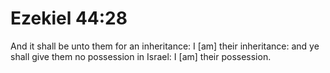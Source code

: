 # Ezekiel 44:28

And it shall be unto them for an inheritance: I [am] their inheritance: and ye shall give them no possession in Israel: I [am] their possession.